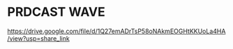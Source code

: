 # PRDCAST WAVE

https://drive.google.com/file/d/1Q27emADrTsP58oNAkmEOGHtKKUoLa4HA/view?usp=share_link
